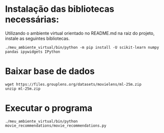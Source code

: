 # Instalação das bibliotecas necessárias:
Utilizando o ambiente virtual orientado no README.md na raiz do projeto, instale as seguintes bibliotecas.
```
./meu_ambiente_virtual/bin/python -m pip install -U scikit-learn numpy pandas ipywidgets IPython
```

# Baixar base de dados
```
wget https://files.grouplens.org/datasets/movielens/ml-25m.zip
unzip ml-25m.zip
```

# Executar o programa
```
./meu_ambiente_virtual/bin/python movie_recommendations/movie_recommendations.py
```